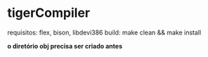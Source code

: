 # tigerCompiler
requisitos: flex, bison, libdevi386
build: make clean && make install

**o diretório obj precisa ser criado antes**
